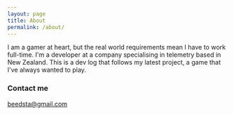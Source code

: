 ```yaml
---
layout: page
title: About
permalink: /about/
---
```


I am a gamer at heart, but the real world requirements mean I have to work full-time. I'm a developer at a company specialising in telemetry based in New Zealand. This is a dev log that follows my latest project, a game that I've always wanted to play.

### Contact me

[beedsta@gmail.com](beedsta@gmail.com)
